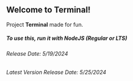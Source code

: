 <h2>Welcome to Terminal!</h2>
<p>Project <strong>Terminal</strong> made for fun.</p>
<!-- <h5>New updates coming soon...</h5>//-->
<h5>To use this, run it with NodeJS (Regular or LTS)</h5>
<h6>Release Date: 5/19/2024</h6>
<h6>Latest Version Release Date: 5/25/2024</h6>
